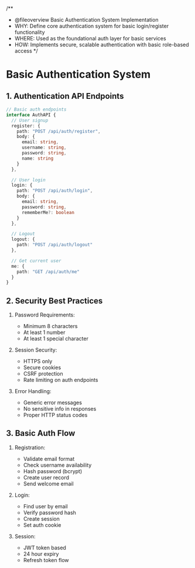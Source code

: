 /**
 * @fileoverview Basic Authentication System Implementation
 * WHY: Define core authentication system for basic login/register functionality
 * WHERE: Used as the foundational auth layer for basic services
 * HOW: Implements secure, scalable authentication with basic role-based access
 */

# Basic Authentication System

## 1. Authentication API Endpoints

```typescript
// Basic auth endpoints
interface AuthAPI {
  // User signup
  register: {
    path: "POST /api/auth/register",
    body: {
      email: string,
      username: string,
      password: string,
      name: string
    }
  },

  // User login
  login: {
    path: "POST /api/auth/login",
    body: {
      email: string,
      password: string,
      rememberMe?: boolean
    }
  },

  // Logout
  logout: {
    path: "POST /api/auth/logout"
  },

  // Get current user
  me: {
    path: "GET /api/auth/me"
  }
}
```

## 2. Security Best Practices

1. Password Requirements:
   - Minimum 8 characters
   - At least 1 number
   - At least 1 special character

2. Session Security:
   - HTTPS only
   - Secure cookies
   - CSRF protection
   - Rate limiting on auth endpoints

3. Error Handling:
   - Generic error messages
   - No sensitive info in responses
   - Proper HTTP status codes

## 3. Basic Auth Flow

1. Registration:
   - Validate email format
   - Check username availability
   - Hash password (bcrypt)
   - Create user record
   - Send welcome email

2. Login:
   - Find user by email
   - Verify password hash
   - Create session
   - Set auth cookie

3. Session:
   - JWT token based
   - 24 hour expiry
   - Refresh token flow